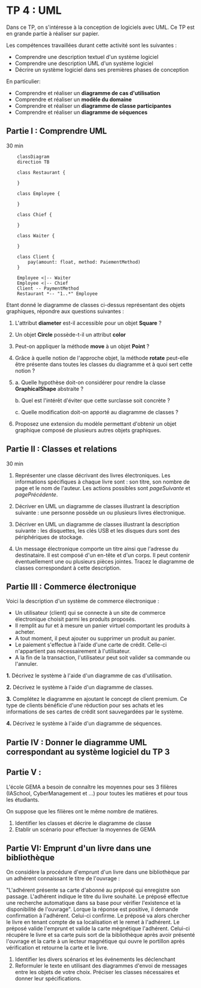 # TP 4 : UML

Dans ce TP, on s'intéresse à la conception de logiciels avec UML. Ce TP est en grande partie à réaliser sur papier.

Les compétences travaillées durant cette activité sont les suivantes : 
- Comprendre une description textuel d'un système logiciel
- Comprendre une description UML d'un système logiciel
- Décrire un système logiciel dans ses premières phases de conception

En particulier:
- Comprendre et réaliser un **diagramme de cas d'utilisation** 
- Comprendre et réaliser un **modèle du domaine** 
- Comprendre et réaliser un **diagramme de classe participantes** 
- Comprendre et réaliser un **diagramme de séquences** 


## Partie I : Comprendre UML 
30 min

```mermaid
    classDiagram 
    direction TB

    class Restaurant {

    }

    class Employee {

    }

    class Chief {
        
    }

    class Waiter {

    }

    class Client {
        pay(amount: float, method: PaiementMethod)
    }

    Employee <|-- Waiter
    Employee <|-- Chief
    Client -- PaymentMethod
    Restaurant *-- "1..*" Employee
```


Etant donné le diagramme de classes ci-dessus représentant des objets graphiques, répondre aux questions suivantes :
1. L'attribut **diameter** est-il accessible pour un objet **Square** ?
1. Un objet **Circle** possède-t-il un attribut **color** 
1. Peut-on appliquer la méthode **move** à un objet **Point** ?
1. Grâce à quelle notion de l'approche objet, la méthode **rotate** peut-elle être présente dans toutes les classes du diagramme et à quoi sert cette notion ?
1. a. Quelle hypothèse doit-on considérer pour rendre la classe **GraphicalShape** abstraite ?
    
    b. Quel est l'intérêt d'éviter que cette surclasse soit concrète ?
    
    c. Quelle modification doit-on apporté au diagramme de classes ?

1. Proposez une extension du modèle permettant d'obtenir un objet graphique composé de plusieurs autres objets graphiques.

## Partie II : Classes et relations 
30 min

1. Représenter une classe décrivant des livres électroniques. Les informations spécifiques à chaque livre sont : son titre, son nombre de page et le nom de l'auteur. Les actions possibles sont *pageSuivante* et *pagePrécédente*.

1. Décriver en UML un diagramme de classes illustrant la description suivante : une personne possède un ou plusieurs livres électronique.

1. Décriver en UML un diagramme de classes illustrant la description suivante : les disquettes, les clés USB et les disques durs sont des périphériques de stockage.

1. Un message électronique comporte un titre ainsi que l'adresse du destinataire. Il est composé d'un en-tête et d'un corps. Il peut contenir éventuellement une ou plusieurs pièces jointes. Tracez le diagramme de classes correspondant à cette description.


## Partie III : Commerce électronique
Voici la description d'un système de commerce électronique :
- Un utilisateur (client) qui se connecte à un site de commerce électronique choisit parmi les produits proposés.
- Il remplit au fur et à mesure un panier virtuel comportant les produits à acheter.
- A tout moment, il peut ajouter ou supprimer un produit au panier.
- Le paiement s'effectue à l'aide d'une carte de crédit. Celle-ci n'appartient pas nécessairement à l'utilisateur.
- A la fin de la transaction, l'utilisateur peut soit valider sa commande ou l'annuler.


**1.** Décrivez le système à l'aide d'un diagramme de cas d'utilisation.

**2.** Décrivez le système à l'aide d'un diagramme de classes.
 
**3.** Complétez le diagramme en ajoutant le concept de client premium. Ce type de clients bénéficie d'une réduction pour ses achats et les informations de ses cartes de crédit sont sauvegardées par le système.

**4.** Décrivez le système à l'aide d'un diagramme de séquences.


## Partie IV : Donner le diagramme UML correspondant au système logiciel du TP 3


## Partie V : 

L'école GEMA a besoin de connaître les moyennes pour ses 3 filières (IASchool, CyberManagement et ...) pour toutes les matières et pour tous les étudiants.

On suppose que les filières ont le même nombre de matières.

1. Identifier les classes et décrire le diagramme de classe 
2. Etablir un scénario pour effectuer la moyennes de GEMA

## Partie VI: Emprunt d'un livre dans une bibliothèque

On considère la procédure d'emprunt d'un livre dans une bibliothèque par un adhérent connaissant le titre de l'ouvrage :

"L'adhérent présente sa carte d'abonné au préposé qui enregistre son passage. L'adhérent indique le titre du livre souhaité. Le préposé effectue une recherche automatique dans sa base pour vérifier l'existence et la disponibilité de l'ouvrage". Lorque la réponse est positive, il demande confirmation à l'adhérent. Celui-ci confirme. Le préposé va alors chercher le livre en tenant compte de sa localisation et le remet à l'adhérent. Le préposé valide l'emprunt et valide la carte mégnétique l'adhérent. Celui-ci récupère le livre et sa carte puis sort de la bibliothèque après avoir présenté l'ouvrage et la carte à un lecteur magnétique qui ouvre le portillon après vérification et retourne la carte et le livre.

1. Identifier les divers scénarios et les événements les déclenchant
2. Reformuler le texte en utilisant des diagrammes d'envoi de messages entre les objets de votre choix. Préciser les classes nécessaires et donner leur spécifications.